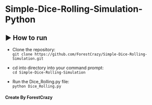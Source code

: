 ﻿# Simple-Dice-Rolling-Simulation-Python

## :arrow_forward: How to run
* Clone the repository: <br>
``` git clone https://github.com/ForestCrazy/Simple-Dice-Rolling-Simulation.git ```

* cd into directory into your command prompt: <br>
``` cd Simple-Dice-Rolling-Simulation ```

* Run the Dice_Rolling.py file: <br>
``` python Dice_Rolling.py ```

#### Create By ForestCrazy
